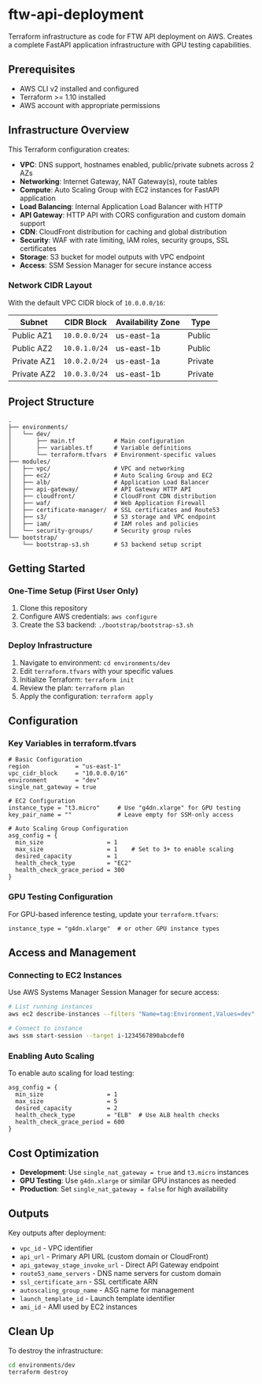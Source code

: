 # ftw-api-deployment

Terraform infrastructure as code for FTW API deployment on AWS. Creates a complete FastAPI application infrastructure with GPU testing capabilities.

## Prerequisites

- AWS CLI v2 installed and configured
- Terraform >= 1.10 installed
- AWS account with appropriate permissions

## Infrastructure Overview

This Terraform configuration creates:

- **VPC**: DNS support, hostnames enabled, public/private subnets across 2 AZs
- **Networking**: Internet Gateway, NAT Gateway(s), route tables
- **Compute**: Auto Scaling Group with EC2 instances for FastAPI application
- **Load Balancing**: Internal Application Load Balancer with HTTP
- **API Gateway**: HTTP API with CORS configuration and custom domain support
- **CDN**: CloudFront distribution for caching and global distribution
- **Security**: WAF with rate limiting, IAM roles, security groups, SSL certificates
- **Storage**: S3 bucket for model outputs with VPC endpoint
- **Access**: SSM Session Manager for secure instance access

### Network CIDR Layout

With the default VPC CIDR block of `10.0.0.0/16`:

| Subnet | CIDR Block | Availability Zone | Type |
|--------|------------|-------------------|------|
| Public AZ1 | `10.0.0.0/24` | us-east-1a | Public |
| Public AZ2 | `10.0.1.0/24` | us-east-1b | Public |
| Private AZ1 | `10.0.2.0/24` | us-east-1a | Private |
| Private AZ2 | `10.0.3.0/24` | us-east-1b | Private |

## Project Structure

```
.
├── environments/
│   └── dev/
│       ├── main.tf           # Main configuration
│       ├── variables.tf      # Variable definitions
│       └── terraform.tfvars  # Environment-specific values
├── modules/
│   ├── vpc/                  # VPC and networking
│   ├── ec2/                  # Auto Scaling Group and EC2
│   ├── alb/                  # Application Load Balancer
│   ├── api-gateway/          # API Gateway HTTP API
│   ├── cloudfront/           # CloudFront CDN distribution
│   ├── waf/                  # Web Application Firewall
│   ├── certificate-manager/  # SSL certificates and Route53
│   ├── s3/                   # S3 storage and VPC endpoint
│   ├── iam/                  # IAM roles and policies
│   └── security-groups/      # Security group rules
└── bootstrap/
    └── bootstrap-s3.sh       # S3 backend setup script

```

## Getting Started

### One-Time Setup (First User Only)

1. Clone this repository
2. Configure AWS credentials: `aws configure`
3. Create the S3 backend: `./bootstrap/bootstrap-s3.sh`

### Deploy Infrastructure

1. Navigate to environment: `cd environments/dev`
2. Edit `terraform.tfvars` with your specific values
3. Initialize Terraform: `terraform init`
4. Review the plan: `terraform plan`
5. Apply the configuration: `terraform apply`

## Configuration

### Key Variables in terraform.tfvars

```hcl
# Basic Configuration
region             = "us-east-1"
vpc_cidr_block     = "10.0.0.0/16"
environment        = "dev"
single_nat_gateway = true

# EC2 Configuration
instance_type = "t3.micro"     # Use "g4dn.xlarge" for GPU testing
key_pair_name = ""             # Leave empty for SSM-only access

# Auto Scaling Group Configuration
asg_config = {
  min_size                  = 1
  max_size                  = 1    # Set to 3+ to enable scaling
  desired_capacity          = 1
  health_check_type         = "EC2"
  health_check_grace_period = 300
}
```

### GPU Testing Configuration

For GPU-based inference testing, update your `terraform.tfvars`:

```hcl
instance_type = "g4dn.xlarge"  # or other GPU instance types
```

## Access and Management

### Connecting to EC2 Instances

Use AWS Systems Manager Session Manager for secure access:

```bash
# List running instances
aws ec2 describe-instances --filters "Name=tag:Environment,Values=dev" --query 'Reservations[].Instances[?State.Name==`running`].[InstanceId,Tags[?Key==`Name`].Value|[0]]' --output table

# Connect to instance
aws ssm start-session --target i-1234567890abcdef0
```

### Enabling Auto Scaling

To enable auto scaling for load testing:

```hcl
asg_config = {
  min_size                  = 1
  max_size                  = 5
  desired_capacity          = 2
  health_check_type         = "ELB"  # Use ALB health checks
  health_check_grace_period = 600
}
```

## Cost Optimization

- **Development**: Use `single_nat_gateway = true` and `t3.micro` instances
- **GPU Testing**: Use `g4dn.xlarge` or similar GPU instances as needed
- **Production**: Set `single_nat_gateway = false` for high availability

## Outputs

Key outputs after deployment:

- `vpc_id` - VPC identifier
- `api_url` - Primary API URL (custom domain or CloudFront)
- `api_gateway_stage_invoke_url` - Direct API Gateway endpoint
- `route53_name_servers` - DNS name servers for custom domain
- `ssl_certificate_arn` - SSL certificate ARN
- `autoscaling_group_name` - ASG name for management
- `launch_template_id` - Launch template identifier
- `ami_id` - AMI used by EC2 instances

## Clean Up

To destroy the infrastructure:

```bash
cd environments/dev
terraform destroy
```